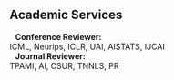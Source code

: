 ## Academic Services

<h4 style="margin:0 10px 0;">Conference Reviewer:</h4> <autocolor>ICML, Neurips, ICLR, UAI, AISTATS, IJCAI </autocolor>
 


<h4 style="margin:0 10px 0;">Journal Reviewer:</h4> <autocolor>TPAMI, AI, CSUR, TNNLS, PR</autocolor>

